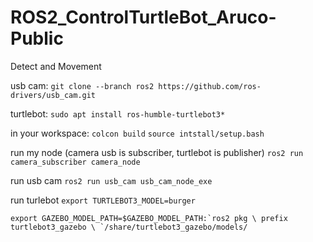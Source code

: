 # ROS2_ControlTurtleBot_Aruco-Public
Detect and Movement

usb cam:
``git clone --branch ros2 https://github.com/ros-drivers/usb_cam.git``

turtlebot:
``sudo apt install ros-humble-turtlebot3*``


in your workspace:
``colcon build``
``source intstall/setup.bash``

run my node (camera usb is subscriber, turtlebot is publisher)
``ros2 run camera_subscriber camera_node``

run usb cam
``ros2 run usb_cam usb_cam_node_exe``

run turlebot
``export TURTLEBOT3_MODEL=burger``

``export GAZEBO_MODEL_PATH=$GAZEBO_MODEL_PATH:`ros2 pkg \
prefix turtlebot3_gazebo \
`/share/turtlebot3_gazebo/models/``
